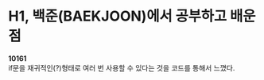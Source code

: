 # H1, 백준(BAEKJOON)에서 공부하고 배운 점<br>

__10161__<br>
    if문을 재귀적인(?)형태로 여러 번 사용할 수 있다는 것을 코드를 통해서 느꼈다.<br>
